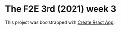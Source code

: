 # The F2E 3rd (2021) week 3

This project was bootstrapped with [Create React App](https://github.com/facebook/create-react-app).
